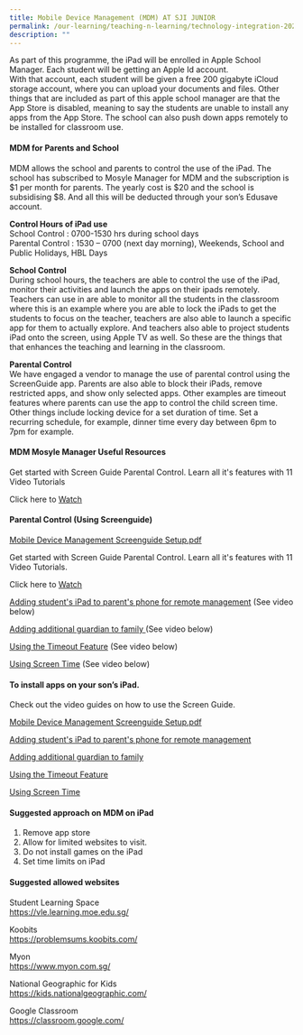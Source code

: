 ```yaml
---
title: Mobile Device Management (MDM) AT SJI JUNIOR
permalink: /our-learning/teaching-n-learning/technology-integration-2023/mobile-device-management-mdm-at-sji-j/
description: ""
---
```

<p>As part of this programme, the iPad will be enrolled in Apple School Manager. Each student will be getting an Apple Id account.<br>With that account, each student will be given a free 200 gigabyte iCloud storage account, where you can upload your documents and files. Other things that are included as part of this apple school manager are that the App Store is disabled, meaning to say the students are unable to install any apps from the App Store. The school can also push down apps remotely to be installed for classroom use.</p>
<h4><strong>MDM for Parents and School</strong></h4>
<p>MDM allows the school and parents to control the use of the iPad. The school has subscribed to Mosyle Manager for MDM and the subscription is $1 per month for parents. The yearly cost is $20 and the school is subsidising $8. And all this will be deducted through your son’s Edusave account.</p>
<p><strong>Control Hours of iPad use<br></strong>School Control : 0700-1530 hrs during school days<br>Parental Control : 1530 – 0700 (next day morning), Weekends, School and Public Holidays, HBL Days</p>
<p><strong>School Control<br></strong>During school hours, the teachers are able to control the use of the iPad, monitor their activities and launch the apps on their ipads remotely. Teachers can use in are able to monitor all the students in the classroom where this is an example where you are able to lock the iPads to get the students to focus on the teacher, teachers are also able to launch a specific app for them to actually explore. And teachers also able to project students iPad onto the screen, using Apple TV as well. So these are the things that that enhances the teaching and learning in the classroom.</p>
<p><strong>Parental Control<br></strong>We have engaged a vendor to manage the use of parental control using the ScreenGuide app. Parents are also able to block their iPads, remove restricted apps, and show only selected apps. Other examples are timeout features where parents can use the app to control the child screen time. Other things include locking device for a set duration of time. Set a recurring schedule, for example, dinner time every day between 6pm to 7pm for example.</p>
<h4><strong>MDM Mosyle Manager Useful Resources</strong></h4>
<p>Get started with Screen Guide Parental Control. Learn all it's features with 11 Video Tutorials</p>
<p>Click here to <a href="https://www.youtube.com/watch?v=bXI3G9waJVM&amp;list=PLTHVutaljrzkHPotUmPLi9NFNBwgDVr2N&amp;index=1">Watch</a>&nbsp;</p>
<h4><strong>Parental Control (Using Screenguide)</strong></h4>
<p><a rel="noopener" target="_blank" href="/files/Mobile%20Device%20Management_Screenguide%20Setup.pdf">Mobile Device Management Screenguide Setup.pdf</a></p>
<p>Get started with Screen Guide Parental Control. Learn all it's features with 11 Video Tutorials.</p>
<p>Click here to <a href="https://www.youtube.com/watch?v=bXI3G9waJVM&amp;list=PLTHVutaljrzkHPotUmPLi9NFNBwgDVr2N&amp;index=1">Watch</a></p>
<p><a target="" href="https://www.youtube.com/watch?v=qF1iO48ux1Y">Adding student's iPad to parent's phone for remote management</a>&nbsp;(See video below)</p>
<p><a target="" href="https://www.youtube.com/watch?v=fQT-Dp7ixsU">Adding additional guardian to family&nbsp;</a>(See video below)</p>
<p><a target="" href="https://www.youtube.com/watch?v=yav-QgG5vSM">Using the Timeout Feature</a>&nbsp;(See video below)</p>
<p><a target="" href="https://www.youtube.com/watch?v=kbO0aVh5cDI">Using Screen Time</a>&nbsp;(See video below)</p>
<h4><strong>To install apps on your son’s iPad.</strong></h4>
<p>Check out the video guides on how to use the Screen Guide.</p>
<p><a rel="noopener" target="_blank" href="https://www.google.com/url?q=https%3A%2F%2Fsjijunior-moe-edu-sg-admin.cwp.sg%2Fqql%2Fslot%2Fu423%2FFor%2520Parents%2F2020%2FE3%2520progamme%25202021%2FMobile%2520Device%2520Management_Screenguide%2520Setup.pdf&amp;sa=D&amp;sntz=1&amp;usg=AFQjCNF37JCiKJWMW5ucha5dGqJPiUXENQ">Mobile Device Management Screenguide Setup.pdf</a></p>
<p><a rel="noopener" target="_blank" href="https://www.youtube.com/watch?v=qF1iO48ux1Y">Adding student's iPad to parent's phone for remote management</a></p>
<p><a rel="noopener" target="_blank" href="https://www.youtube.com/watch?v=fQT-Dp7ixsU">Adding additional guardian to family</a></p>
<p><a rel="noopener" target="_blank" href="https://www.youtube.com/watch?v=yav-QgG5vSM">Using the Timeout Feature</a></p>
<p><a rel="noopener" target="_blank" href="https://www.youtube.com/watch?v=kbO0aVh5cDI">Using Screen Time</a></p>
<h4><strong>Suggested approach on MDM on iPad</strong></h4>
<ol>
<li dir="ltr">Remove app store</li>
<li dir="ltr">Allow for limited websites to visit.</li>
<li dir="ltr">Do not install games on the iPad</li>
<li dir="ltr">Set time limits on iPad</li>
</ol>
<h4><strong>Suggested allowed websites</strong></h4>
<p>Student Learning Space<br><a href="https://vle.learning.moe.edu.sg/">https://vle.learning.moe.edu.sg/</a></p>
<p>Koobits<br><a href="https://problemsums.koobits.com/">https://problemsums.koobits.com/</a></p>
<p>Myon<br><a href="https://www.myon.com.sg/">https://www.myon.com.sg/</a></p>
<p>National Geographic for Kids<br><a href="https://kids.nationalgeographic.com/">https://kids.nationalgeographic.com/</a></p>
<p>Google Classroom<br><a href="https://classroom.google.com/">https://classroom.google.com/</a></p>